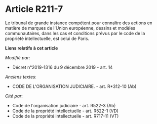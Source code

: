 # Article R211-7

Le tribunal de grande instance compétent pour connaître des actions en matière de marques de l'Union européenne, dessins et
modèles communautaires, dans les cas et conditions prévus par le code de la propriété intellectuelle, est celui de Paris.

**Liens relatifs à cet article**

_Modifié par_:

  - Décret n°2019-1316 du 9 décembre 2019 - art. 14

_Anciens textes_:

  - CODE DE L'ORGANISATION JUDICIAIRE. - art. R*312-10 (Ab)

_Cité par_:

  - Code de l'organisation judiciaire - art. R522-3 (Ab)
  - Code de la propriété intellectuelle - art. R522-1 (VD)
  - Code de la propriété intellectuelle - art. R717-11 (VT)
